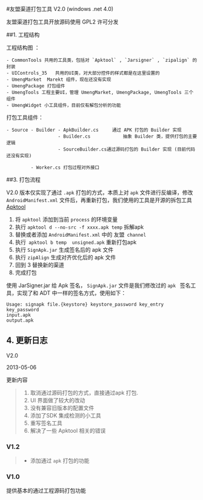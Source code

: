 #友盟渠道打包工具 V2.0 (windows .net 4.0)

友盟渠道打包工具开放源码使用 GPL2 许可分发

##1. 工程结构

工程结构图 ：

```
- CommonTools 共用的工具类，包括对 `Apktool` , `Jarsigner` , `zipalign` 的封装
- UIControls_35   共用的UI类，对大部分控件的样式都是在这里设置的
- UmengMarket  Marekt 组件，现在还没有实现
- UmengPackage 打包组件
- UmengTools 工程主要UI，管理 UmengMarket, UmengPackage, UmengTools 三个组件
- UmengWidget 小工具组件，目前仅有解包分析的功能
```

打包工具组件：

```
- Source - Builder - ApkBuilder.cs     通过 APK 打包的 Builder 实现
                   - Builder.cs            抽象 Builder 类，提供打包的主要逻辑
                   - SourceBuilder.cs通过源码打包的 Builder 实现 (目前代码还没有实现)
                                     
         - Worker.cs 打包过程对外接口
```

##3. 打包流程

V2.0 版本仅实现了通过 `.apk` 打包的方式，本质上对  `apk` 文件进行反编译，修改 `AndroidManifest.xml` 文件后，再重新打包，我们使用的工具是开源的拆包工具 [Apktool](https://code.google.com/p/android-apktool/)


1. 将  `apktool`  添加到当前 `process` 的环境变量
2. 执行 `apktool d --no-src -f xxxx.apk temp` 拆解apk
3. 替换或者添加 `AndroidManifest.xml` 中的 友盟` channel`
4. 执行` apktool b temp  unsigned.apk` 重新打包apk
5. 执行 `SignApk.jar` 生成签名后的 apk 文件
6. 执行 `zipAlign` 生成对齐优化后的 apk 文件
7. 回到 3 替换新的渠道
8. 完成打包


使用  JarSigner.jar 给 Apk 签名， `SignApk.jar`  文件是我们修改过的 `apk ` 签名工具，实现了和 ADT 中一样的签名方式，使用如下：

```
Usage: signapk file.{keystore} keystore_password key_entry key_password
input.apk
output.apk
```


## 4. 更新日志

V2.0

2013-05-06

更新内容

>1. 取消通过源码打包的方式，直接通过apk 打包.
>2. UI 界面做了较大的改动
>3. 没有兼容旧版本的配置文件
>4. 添加了SDK 集成检测的小工具
>5. 重写签名工具
>6. 解决了一些 Apktool 相关的错误

### V1.2
>* 添加通过 `apk` 打包的功能

### V1.0
 提供基本的通过工程源码打包功能

